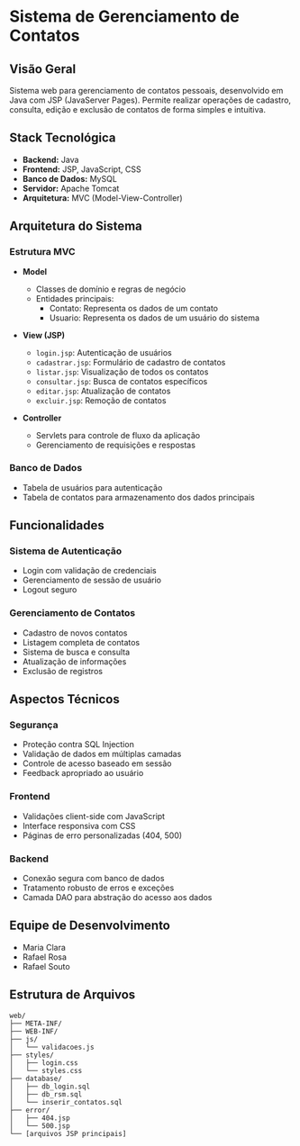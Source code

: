 # Sistema de Gerenciamento de Contatos

## Visão Geral
Sistema web para gerenciamento de contatos pessoais, desenvolvido em Java com JSP (JavaServer Pages). Permite realizar operações de cadastro, consulta, edição e exclusão de contatos de forma simples e intuitiva.

## Stack Tecnológica
- **Backend:** Java
- **Frontend:** JSP, JavaScript, CSS
- **Banco de Dados:** MySQL
- **Servidor:** Apache Tomcat
- **Arquitetura:** MVC (Model-View-Controller)

## Arquitetura do Sistema

### Estrutura MVC
- **Model**
  - Classes de domínio e regras de negócio
  - Entidades principais:
    - Contato: Representa os dados de um contato
    - Usuario: Representa os dados de um usuário do sistema

- **View (JSP)**
  - `login.jsp`: Autenticação de usuários
  - `cadastrar.jsp`: Formulário de cadastro de contatos
  - `listar.jsp`: Visualização de todos os contatos
  - `consultar.jsp`: Busca de contatos específicos
  - `editar.jsp`: Atualização de contatos
  - `excluir.jsp`: Remoção de contatos

- **Controller**
  - Servlets para controle de fluxo da aplicação
  - Gerenciamento de requisições e respostas

### Banco de Dados
- Tabela de usuários para autenticação
- Tabela de contatos para armazenamento dos dados principais

## Funcionalidades

### Sistema de Autenticação
- Login com validação de credenciais
- Gerenciamento de sessão de usuário
- Logout seguro

### Gerenciamento de Contatos
- Cadastro de novos contatos
- Listagem completa de contatos
- Sistema de busca e consulta
- Atualização de informações
- Exclusão de registros

## Aspectos Técnicos

### Segurança
- Proteção contra SQL Injection
- Validação de dados em múltiplas camadas
- Controle de acesso baseado em sessão
- Feedback apropriado ao usuário

### Frontend
- Validações client-side com JavaScript
- Interface responsiva com CSS
- Páginas de erro personalizadas (404, 500)

### Backend
- Conexão segura com banco de dados
- Tratamento robusto de erros e exceções
- Camada DAO para abstração do acesso aos dados

## Equipe de Desenvolvimento
- Maria Clara
- Rafael Rosa
- Rafael Souto

## Estrutura de Arquivos
```
web/
├── META-INF/
├── WEB-INF/
├── js/
│   └── validacoes.js
├── styles/
│   ├── login.css
│   └── styles.css
├── database/
│   ├── db_login.sql
│   ├── db_rsm.sql
│   └── inserir_contatos.sql
├── error/
│   ├── 404.jsp
│   └── 500.jsp
└── [arquivos JSP principais]
```